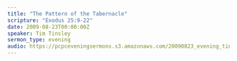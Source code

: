 ```yaml
---
title: "The Pattern of the Tabernacle"
scripture: "Exodus 25:9-22"
date: 2009-08-23T00:00:00Z
speaker: Tim Tinsley
sermon_type: evening
audio: https://pcpceveningsermons.s3.amazonaws.com/20090823_evening_tinsley.mp3 
---
```



